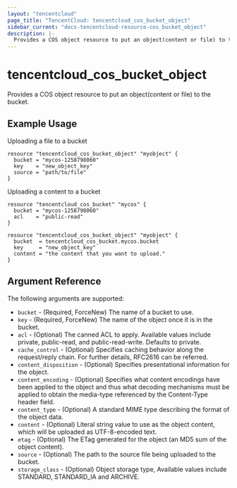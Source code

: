 ```yaml
---
layout: "tencentcloud"
page_title: "TencentCloud: tencentcloud_cos_bucket_object"
sidebar_current: "docs-tencentcloud-resource-cos_bucket_object"
description: |-
  Provides a COS object resource to put an object(content or file) to the bucket.
---
```


# tencentcloud_cos_bucket_object

Provides a COS object resource to put an object(content or file) to the bucket.

## Example Usage

Uploading a file to a bucket

```hcl
resource "tencentcloud_cos_bucket_object" "myobject" {
  bucket = "mycos-1258798060"
  key    = "new_object_key"
  source = "path/to/file"
}
```

Uploading a content to a bucket

```hcl
resource "tencentcloud_cos_bucket" "mycos" {
  bucket = "mycos-1258798060"
  acl    = "public-read"
}

resource "tencentcloud_cos_bucket_object" "myobject" {
  bucket  = tencentcloud_cos_bucket.mycos.bucket
  key     = "new_object_key"
  content = "the content that you want to upload."
}
```

## Argument Reference

The following arguments are supported:

* `bucket` - (Required, ForceNew) The name of a bucket to use.
* `key` - (Required, ForceNew) The name of the object once it is in the bucket.
* `acl` - (Optional) The canned ACL to apply. Available values include private, public-read, and public-read-write. Defaults to private.
* `cache_control` - (Optional) Specifies caching behavior along the request/reply chain. For further details, RFC2616 can be referred.
* `content_disposition` - (Optional) Specifies presentational information for the object.
* `content_encoding` - (Optional) Specifies what content encodings have been applied to the object and thus what decoding mechanisms must be applied to obtain the media-type referenced by the Content-Type header field.
* `content_type` - (Optional) A standard MIME type describing the format of the object data.
* `content` - (Optional) Literal string value to use as the object content, which will be uploaded as UTF-8-encoded text.
* `etag` - (Optional) The ETag generated for the object (an MD5 sum of the object content).
* `source` - (Optional) The path to the source file being uploaded to the bucket.
* `storage_class` - (Optional) Object storage type, Available values include STANDARD, STANDARD_IA and ARCHIVE.


